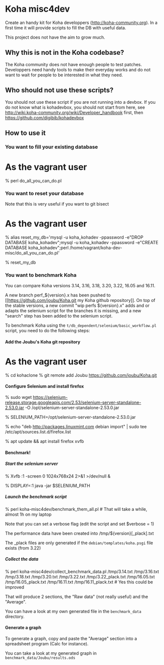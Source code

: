 # Koha misc4dev

Create an handy kit for Koha developpers (http://koha-community.org).
In a first time it will provide scripts to fill the DB with useful data.

This project does not have the aim to grow much.

## Why this is not in the Koha codebase?
The Koha community does not have enough people to test patches.
Developpers need handy tools to make their everyday works and do not want to wait for people to be interested in what they need.

## Who should not use these scripts?
You should not use these script if you are not running into a devbox.
If you do not know what is kohadevbox, you should not start from here, see
http://wiki.koha-community.org/wiki/Developer_handbook first, then https://github.com/digibib/kohadevbox

## How to use it

### You want to fill your existing database

  # As the vagrant user

  % perl do_all_you_can_do.pl

### You want to reset your database

Note that this is very useful if you want to git bisect

  # As the vagrant user

  % alias reset_my_db='mysql -u koha_kohadev -ppassword -e"DROP DATABASE koha_kohadev";mysql -u koha_kohadev -ppassword -e"CREATE DATABASE koha_kohadev";perl /home/vagrant/koha-dev-misc/do_all_you_can_do.pl'

  % reset_my_db

### You want to benchmark Koha

You can compare Koha versions 3.14, 3.16, 3.18, 3.20, 3.22, 16.05 and 16.11.

A new branch perf_${version}.x has been pushed to [[https://github.com/joubu/Koha.git my Koha github repository]]. On top of the stable versions, a new commit "wip perfs ${version}.x" adds and or adapts the selenium script for the branches it is missing, and a new "search" step has been added to the selenium script.

To benchmark Koha using the `t/db_dependent/selenium/basic_workflow.pl` script, you need to do the following steps:

#### Add the Joubu's Koha git repository
  # As the vagrant user

  % cd kohaclone
  % git remote add Joubu https://github.com/joubu/Koha.git

#### Configure Selenium and install firefox

  % sudo wget https://selenium-release.storage.googleapis.com/2.53/selenium-server-standalone-2.53.0.jar  -O /opt/selenium-server-standalone-2.53.0.jar

  % SELENIUM_PATH=/opt/selenium-server-standalone-2.53.0.jar

  % echo "deb http://packages.linuxmint.com debian import" | sudo tee /etc/apt/sources.list.d/firefox.list

  % apt update && apt install firefox xvfb

#### Benchmark!
##### Start the selenium server

  % Xvfb :1 -screen 0 1024x768x24 2>&1 >/dev/null &

  % DISPLAY=:1 java -jar $SELENIUM_PATH

##### Launch the benchmark script
  % perl koha-misc4dev/benchmark_them_all.pl # That will take a while, almost 1h on my laptop

Note that you can set a verbose flag (edit the script and set $verbose = 1)

The performance data have been created into /tmp/${version}[_plack].txt

The _plack files are only generated if the `debian/templates/koha.psgi` file exists (from 3.22)

##### Collect the data

  % perl koha-misc4dev/collect_benchmark_data.pl /tmp/3.14.txt /tmp/3.16.txt /tmp/3.18.txt /tmp/3.20.txt /tmp/3.22.txt /tmp/3.22_plack.txt /tmp/16.05.txt /tmp/16.05_plack.txt /tmp/16.11.txt /tmp/16.11_plack.txt # Yes this could be improved

That will produce 2 sections, the "Raw data" (not really useful) and the "Average".

You can have a look at my own generated file in the `benchmark_data` directory.

#### Generate a graph

To generate a graph, copy and paste the "Average" section into a spreadsheet program (Calc for instance).

You can take a look at my generated graph in `benchmark_data/Joubu/results.ods`


